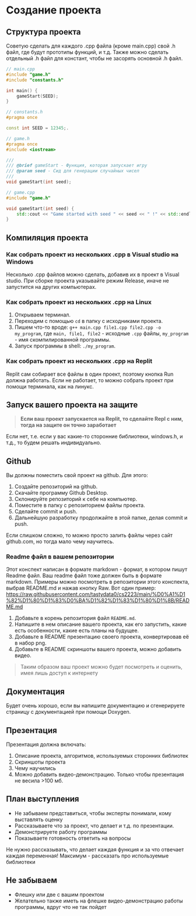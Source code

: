 # Создание проекта

## Структура проекта

Советую сделать для каждого .cpp файла (кроме main.cpp) свой .h файл, где будут прототипы функций, и т.д. Также можно сделать отдельный .h файл для констант, чтобы не засорять основной .h файл.

```c++
// main.cpp
#include "game.h"
#include "constants.h"

int main() {
    gameStart(SEED);
}
```

```c++
// constants.h
#pragma once

const int SEED = 12345;.
```

```c++
// game.h
#pragma once
#include <iostream>

///
/// @brief gameStart - Функция, которая запускает игру
/// @param seed - Сид для генерации случайных чисел
///
void gameStart(int seed);
```

```c++
// game.cpp
#include "game.h"

void gameStart(int seed) {
    std::cout << "Game started with seed " << seed << " !" << std::endl;
}
```
## Компиляция проекта

### Как собрать проект из нескольких .cpp в Visual studio на Windows
Несколько .cpp файлов можно сделать, добавив их в проект в Visual studio.
При сборке проекта указывайте режим Release, иначе не запустится на других компьютерах.

### Как собрать проект из нескольких .cpp на Linux
1. Открываем терминал.
2. Переходим с помощью `cd` в папку с исходниками проекта.
3. Пишем что-то вроде: `g++ main.cpp file1.cpp file2.cpp -o my_program`, где `main, file1, file2` - исходные `.cpp` файлы, `my_program` - имя скомпилированной программы.
4. Запуск программы в shell: `./my_program`.

### Как собрать проект из нескольких .cpp на Replit
Replit сам собирает все файлы в один проект, поэтому кнопка Run должна работать.
Если не работает, то можно собрать проект при помощи терминала, как на линукс.

## Запуск вашего проекта на защите
> **Если ваш проект запускается на Replit, то сделайте Repl с ним, тогда на защите он точно заработает**

Если нет, т.е. если у вас какие-то сторонние библиотеки, windows.h, и т.д., то будем решать индивидуально.

## Github
Вы должны поместить свой проект на github. Для этого:
1. Создайте репозиторий на github.
2. Скачайте программу Github Desktop.
3. Склонируйте репозиторий к себе на компьютер.
4. Поместите в папку с репозиторием файлы проекта.
5. Сделайте commit и push.
6. Дальнейшую разработку продолжайте в этой папке, делая commit и push.

Если слишком сложно, то можно просто залить файлы через сайт github.com, но тогда мало чему научитесь.

### Readme файл в вашем репозитории
Этот конспект написан в формате markdown - формат, в котором пишут Readme файл. Ваш readme файл тоже должен быть в формате markdown. Примеры можно посмотреть в репозитории этого конспекта, выбрав README.md и нажав кнопку Raw. Вот один пример: https://raw.githubusercontent.com/tastydata0/cs2223/main/%D0%A1%D1%82%D1%80%D1%83%D0%BA%D1%82%D1%83%D1%80%D1%8B/README.md
1. Добавьте в корень репозитория файл `README.md`.
2. Напишите в нем описание вашего проекта, как его запустить, какие есть особенности, какие есть планы на будущее.
3. Добавьте в README презентацию своего проекта, конвертировав её в набор png.
4. Добавьте в README скриншоты вашего проекта, можно добавить видео.

> Таким образом ваш проект можно будет посмотреть и оценить, имея лишь доступ к интернету

## Документация
Будет очень хорошо, если вы напишите документацию и сгенерируете страницу с документацией при помощи Doxygen.

## Презентация
Презентация должна включать:
1. Описание проекта, алгоритмов, используемых сторонних библиотек
2. Скриншоты проекта
3. Чему научились
4. Можно добавить видео-демонстрацию. Только чтобы презентация не весила >100 мб.

## План выступления
- Не забываем представиться, чтобы эксперты понимали, кому выставлять оценку
- Рассказываете что за проект, что делает и т.д. по презентации.
- Демонстрируете работу программы
- Показываете готовность ответить на вопросы

Не нужно рассказывать, что делает каждая функция и за что отвечает каждая переменная! Максимум - рассказать про используемые библиотеки

## Не забываем
* Флешку или две с вашим проектом
* Желательно также иметь на флешке видео-демонстрацию работы программы, вдруг что не так пойдет